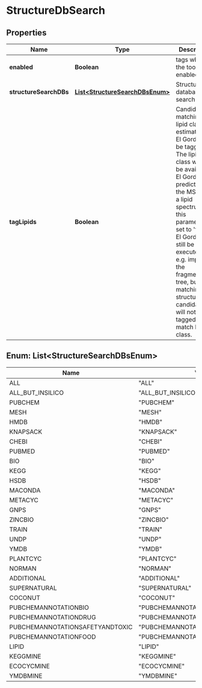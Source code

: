 # StructureDbSearch

## Properties
Name | Type | Description | Notes
------------ | ------------- | ------------- | -------------
**enabled** | **Boolean** | tags whether the tool is enabled |  [optional]
**structureSearchDBs** | [**List&lt;StructureSearchDBsEnum&gt;**](#List&lt;StructureSearchDBsEnum&gt;) | Structure databases to search in |  [optional]
**tagLipids** | **Boolean** | Candidates matching the lipid class estimated by El Gordo will be tagged.  The lipid class will only be available if El Gordo predicts that the MS/MS is a lipid spectrum.  If this parameter is set to &#x27;false&#x27; El Gordo will still be executed and e.g. improve the fragmentation  tree, but the matching structure candidates will not be tagged if they match lipid class. |  [optional]

<a name="List<StructureSearchDBsEnum>"></a>
## Enum: List&lt;StructureSearchDBsEnum&gt;
Name | Value
---- | -----
ALL | &quot;ALL&quot;
ALL_BUT_INSILICO | &quot;ALL_BUT_INSILICO&quot;
PUBCHEM | &quot;PUBCHEM&quot;
MESH | &quot;MESH&quot;
HMDB | &quot;HMDB&quot;
KNAPSACK | &quot;KNAPSACK&quot;
CHEBI | &quot;CHEBI&quot;
PUBMED | &quot;PUBMED&quot;
BIO | &quot;BIO&quot;
KEGG | &quot;KEGG&quot;
HSDB | &quot;HSDB&quot;
MACONDA | &quot;MACONDA&quot;
METACYC | &quot;METACYC&quot;
GNPS | &quot;GNPS&quot;
ZINCBIO | &quot;ZINCBIO&quot;
TRAIN | &quot;TRAIN&quot;
UNDP | &quot;UNDP&quot;
YMDB | &quot;YMDB&quot;
PLANTCYC | &quot;PLANTCYC&quot;
NORMAN | &quot;NORMAN&quot;
ADDITIONAL | &quot;ADDITIONAL&quot;
SUPERNATURAL | &quot;SUPERNATURAL&quot;
COCONUT | &quot;COCONUT&quot;
PUBCHEMANNOTATIONBIO | &quot;PUBCHEMANNOTATIONBIO&quot;
PUBCHEMANNOTATIONDRUG | &quot;PUBCHEMANNOTATIONDRUG&quot;
PUBCHEMANNOTATIONSAFETYANDTOXIC | &quot;PUBCHEMANNOTATIONSAFETYANDTOXIC&quot;
PUBCHEMANNOTATIONFOOD | &quot;PUBCHEMANNOTATIONFOOD&quot;
LIPID | &quot;LIPID&quot;
KEGGMINE | &quot;KEGGMINE&quot;
ECOCYCMINE | &quot;ECOCYCMINE&quot;
YMDBMINE | &quot;YMDBMINE&quot;
